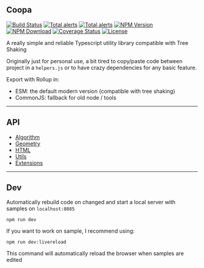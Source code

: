 ## Coopa

[![Build Status](https://github.com/kefniark/Coopa/workflows/Build%20CI/badge.svg)](https://github.com/kefniark/Coopa/actions)
[![Total alerts](https://img.shields.io/lgtm/alerts/g/kefniark/Coopa.svg?logo=lgtm&logoWidth=18)](https://lgtm.com/projects/g/kefniark/Coopa/alerts/)
[![Total alerts](https://img.shields.io/lgtm/alerts/g/kefniark/Coopa.svg?logo=lgtm&logoWidth=18)](https://lgtm.com/projects/g/kefniark/Coopa/alerts/)
[![NPM Version](https://img.shields.io/npm/v/coopa.svg)](https://npmjs.org/package/coopa)
[![NPM Download](https://img.shields.io/npm/dm/coopa.svg)](https://npmjs.org/package/coopa)
[![Coverage Status](https://coveralls.io/repos/github/kefniark/Coopa/badge.svg?branch=master)](https://coveralls.io/github/kefniark/Coopa?branch=master)
[![License](https://img.shields.io/npm/l/coopa.svg)](https://npmjs.org/package/coopa)

A really simple and reliable Typescript utility library compatible with Tree Shaking

Originally just for personal use, a bit tired to copy/paste code between project in a `helpers.js` or to have crazy dependencies for any basic feature.

Export with Rollup in:
* ESM: the default modern version (compatible with tree shaking)
* CommonJS: fallback for old node / tools

___

## API

* [Algorithm](./src/algorithm/Readme.md)
* [Geometry](./src/geometry/Readme.md)
* [HTML](./src/html/Readme.md)
* [Utils](./src/utils/Readme.md)
* [Extensions](./src/utils/extension/Readme.md)

___

## Dev

Automatically rebuild code on changed and start a local server with samples on `localhost:8085`
```
npm run dev
```

If you want to work on sample, I recommend using:
```
npm run dev:livereload
```
This command will automatically reload the browser when samples are edited
